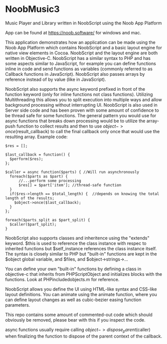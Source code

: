 # NoobMusic3
Music Player and Library written in NoobScript using the Noob App Platform

App can be found at https://noob.software/ for windows and mac.

This application demonstrates how an application can be made using the Noob App Platform which contains NoobScript and a basic layout engine for native view elements in Cocoa. NoobScript and the layout engine are both written in Objective-C. NoobScript has a similar syntax to PHP and has some aspects similar to JavaScript, for example you can define functions inline in code and send functions as variables (commonly referred to as Callback functions in JavaScript). NoobScript also passes arrays by reference instead of by value (like in JavaScript).

NoobScript also supports the async keyword prefixed in front of the function keyword (only for inline functions not class functions). Utilizing Multithreading this allows you to split execution into multiple ways and allow background processing without interrupting UI. NoobScript is also used in Server side code and has been proven with some amount of confidence to be thread safe for some functions. The general pattern you would use for async functions that breaks down processing would be to utilize the array-push function to collect results and then to use $object->once($result_callback) to call the final callback only once that would use the resulting array. Example code:

```
$res = [];

$last_callback = function() {
  $perform($res);
};

$caller = async function($parts) { //Will run asynchronously
  foreach($parts as $part) {
      //...perform some processing
      $res[] = $part['item']; //thread-safe function
  }
  if($res->length == $total_length) {  //depends on knowing the total length of the results;
    $object->once($last_callback);
  }
};

foreach($parts_split as $part_split) {
  $caller($part_split);
}
```

NoobScript also supports classes and inheritence using the "extends" keyword. $this is used to reference the class instance with respec to inherited functions but $self_instance references the class instance itself. The syntax is closely similar to PHP but "built-in" functions are kept in the $object global variable, and $files, and $object->strings->...

You can define your own "built-in" functions by defining a class in objective-c that inherits from PHPScriptObject and initializes blocks with the functions. Look at PHPincludedobjects.m for reference.

NoobScript allows you define the UI using HTML-like syntax and CSS-like layout definitions. You can animate using the animate function, where you can define layout changes as well as cubic-bezier easing function parameters.

This repo contains some amount of commented-out code which should obviously be removed, please bear with this if you inspect the code.

async functions usually require calling $object->dispose_parent($caller) when finalizing the function to dispose of the parent context of the callback.
